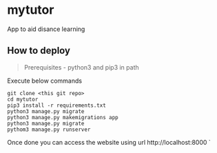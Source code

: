 # mytutor
App to aid disance learning


## How to deploy
> Prerequisites - python3 and pip3 in path

Execute below commands 
```
git clone <this git repo>
cd mytutor
pip3 install -r requirements.txt
python3 manage.py migrate
python3 manage.py makemigrations app
python3 manage.py migrate
pythom3 manage.py runserver
```

Once done you can access the website using url http://localhost:8000
`
